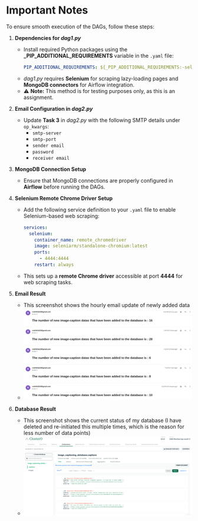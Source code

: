 # **Important Notes**

To ensure smooth execution of the DAGs, follow these steps:

1. **Dependencies for _dag1.py_**  
   - Install required Python packages using the **_PIP_ADDITIONAL_REQUIREMENTS** variable in the `.yaml` file:  
     ```yaml
     PIP_ADDITIONAL_REQUIREMENTS: ${_PIP_ADDITIONAL_REQUIREMENTS:-selenium apache-airflow-providers-mongo}
     ```
   - _dag1.py_ requires **Selenium** for scraping lazy-loading pages and **MongoDB connectors** for Airflow integration.  
   - ⚠ **Note:** This method is for testing purposes only, as this is an assignment.

2. **Email Configuration in _dag2.py_**  
   - Update **Task 3** in _dag2.py_ with the following SMTP details under `op_kwargs`:  
     - `smtp-server`  
     - `smtp-port`  
     - `sender email` 
     - `password` 
     - `receiver email`  

3. **MongoDB Connection Setup**  
   - Ensure that MongoDB connections are properly configured in **Airflow** before running the DAGs.  

4. **Selenium Remote Chrome Driver Setup**  
   - Add the following service definition to your `.yaml` file to enable Selenium-based web scraping:  
     ```yaml
     services:
       selenium:
         container_name: remote_chromedriver
         image: seleniarm/standalone-chromium:latest
         ports:
           - 4444:4444
         restart: always
     ```
   - This sets up a **remote Chrome driver** accessible at port **4444** for web scraping tasks.  

5. **Email Result**
    - This screenshot shows the hourly email update of newly added data
    - ![Email Result](email_output.png)

6. **Database Result**
    - This screenshot shows the current status of my database (I have deleted and re-initiated this multiple times, which is the reason for less number of data points)
    - ![DB Result](screenshot_database.png)